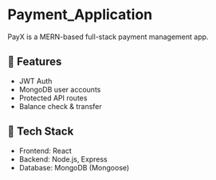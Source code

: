 ﻿# Payment_Application
PayX is a MERN-based full-stack payment management app.

## 🚀 Features
- JWT Auth
- MongoDB user accounts
- Protected API routes
- Balance check & transfer

## 🧠 Tech Stack
- Frontend: React
- Backend: Node.js, Express
- Database: MongoDB (Mongoose)
